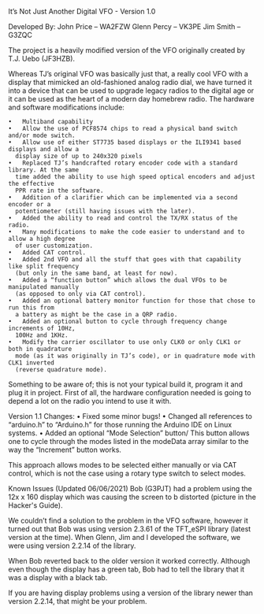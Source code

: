 It’s Not Just Another Digital VFO - Version 1.0

Developed By:
John Price – WA2FZW
Glenn Percy – VK3PE
Jim Smith – G3ZQC

The project is a heavily modified version of the VFO originally created by T.J. Uebo (JF3HZB).

Whereas TJ’s original VFO was basically just that, a really cool VFO with a display that mimicked
an old-fashioned analog radio dial, we have turned it into a device that can be used to upgrade
legacy radios to the digital age or it can be used as the heart of a modern day homebrew radio.
The hardware and software modifications include:

    •	Multiband capability
    •	Allow the use of PCF8574 chips to read a physical band switch and/or mode switch.
    •	Allow use of either ST7735 based displays or the ILI9341 based displays and allow a
      display size of up to 240x320 pixels
    •	Replaced TJ’s handcrafted rotary encoder code with a standard library. At the same
      time added the ability to use high speed optical encoders and adjust the effective
      PPR rate in the software.
    •	Addition of a clarifier which can be implemented via a second encoder or a
      potentiometer (still having issues with the later).
    •	Added the ability to read and control the TX/RX status of the radio.
    •	Many modifications to make the code easier to understand and to allow a high degree
      of user customization.
    •	Added CAT control.
    •	Added 2nd VFO and all the stuff that goes with that capability like split frequency
      (but only in the same band, at least for now).
    •	Added a “function button” which allows the dual VFOs to be manipulated manually
      (as opposed to only via CAT control).
    •	Added an optional battery monitor function for those that chose to run this from
      a battery as might be the case in a QRP radio.
    •	Added an optional button to cycle through frequency change increments of 10Hz,
      100Hz and 1KHz.
    •	Modify the carrier oscillator to use only CLK0 or only CLK1 or both in quadrature
      mode (as it was originally in TJ’s code), or in quadrature mode with CLK1 inverted
      (reverse quadrature mode).

Something to be aware of; this is not your typical build it, program it and plug it in project.
First of all, the hardware configuration needed is going to depend a lot on the radio you
intend to use it with.

Version 1.1 Changes:
    •	Fixed some minor bugs!
    •	Changed all references to “arduino.h” to “Arduino.h” for those running the Arduino
      IDE on Linux systems.
    •	Added an optional “Mode Selection” button/ This button allows one to cycle through
      the modes listed in the modeData array similar to the way the “Increment” button
      works.

This approach allows modes to be selected either manually or via CAT control, which is not
the case using a rotary type switch to select modes.

Known Issues (Updated 06/06/2021)
Bob (G3PJT) had a problem using the 12x x 160 display which was causing the screen to b
distorted (picture in the Hacker's Guide).

We couldn’t find a solution to the problem in the VFO software, however it turned out that
Bob was using version 2.3.61 of the TFT_eSPI library (latest version at the time). When
Glenn, Jim and I developed the software, we were using version 2.2.14 of the library. 

When Bob reverted back to the older version it worked correctly. Although even though
the display has a green tab, Bob had to tell the library that it was a display with a
black tab.

If you are having display problems using a version of the library newer than version
2.2.14, that might be your problem.
